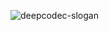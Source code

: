 ![deepcodec-slogan](https://github.com/deepcodec/.github/assets/7447401/c18be651-03fc-44e0-b827-053580a96e98)



<!-- 
<center><table><thead><tr><th style="text-align:center">项目</th><th>描述</th><th>目标</th></tr></thead><tbody><tr><td style="text-align:center"><a href="https://github.com/codeclabs-cn/Perse">Perse</a></td><td>编码器弱相关的per-title/shot优化</td><td>痛点：优化和编码器强相关，需要花费大量的算力搜索最优配置<br>目标：快速的抽取视频的特征，快速的确定最优配置</td></tr><tr><td style="text-align:center"><a href="https://github.com/codeclabs-cn/Rhea">Rhea</a></td><td>编码算法优化过程管理</td><td>痛点：优化过程编码器的性能数据散落在多处、并且难以重现某一次的数据<br>目标：编码器优化过程跟踪、性能数据管理以及复现、一致性测试、自动报告生成与异常数据告警等</td></tr><tr><td style="text-align:center"><a href="https://github.com/codeclabs-cn/Vesta">Vesta</a></td><td>基于开源EDA工具链的编解码器敏捷实现</td><td>目标：完全基于开源工具链，使用Chisel语言实现编解码器，并使用Google的OpenPDK和OpenMPW成功流片</td></tr><tr><td style="text-align:center"><a href="https://github.com/codeclabs-cn/Bello">Bello</a></td><td>码流分析和可视化工具</td><td>痛点：商业化的工具太贵，现有的开源工具相对简陋<br>目标：媲美商业工具的开源实现</td></tr><tr><td style="text-align:center"><a href="https://github.com/codeclabs-cn/Diana">Diana</a></td><td>编解码器内核数据导出以及自动分析工具</td><td>痛点：需要大量的人力去导出、分析数据<br>目标：自动收集编解码器内核的数据，使用预设或自定义的概率分布、拟合关系自动寻找优化的算法</td></tr><tr><td style="text-align:center"><a href="https://github.com/codeclabs-cn/Caunus">Caunus</a></td><td>高度优化的跨平台音效算法库</td><td>痛点：只有一些零散的算法实现，没有完整的开源音效库<br>目标：实现高度优化、充分测试的跨平台开源音效算法库</td></tr></tbody></table></center>
-->
